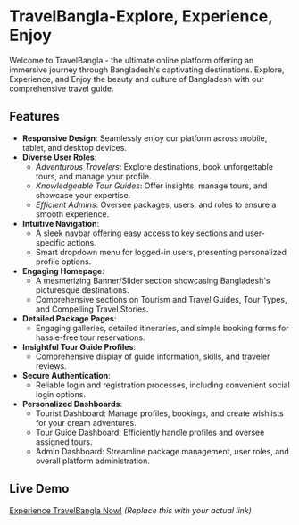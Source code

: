 # TravelBangla-Explore, Experience, Enjoy

Welcome to TravelBangla - the ultimate online platform offering an immersive journey through Bangladesh's captivating destinations. Explore, Experience, and Enjoy the beauty and culture of Bangladesh with our comprehensive travel guide.

## Features

- **Responsive Design**: Seamlessly enjoy our platform across mobile, tablet, and desktop devices.
- **Diverse User Roles**:
  - _Adventurous Travelers_: Explore destinations, book unforgettable tours, and manage your profile.
  - _Knowledgeable Tour Guides_: Offer insights, manage tours, and showcase your expertise.
  - _Efficient Admins_: Oversee packages, users, and roles to ensure a smooth experience.
- **Intuitive Navigation**:
  - A sleek navbar offering easy access to key sections and user-specific actions.
  - Smart dropdown menu for logged-in users, presenting personalized profile options.
- **Engaging Homepage**:
  - A mesmerizing Banner/Slider section showcasing Bangladesh's picturesque destinations.
  - Comprehensive sections on Tourism and Travel Guides, Tour Types, and Compelling Travel Stories.
- **Detailed Package Pages**:
  - Engaging galleries, detailed itineraries, and simple booking forms for hassle-free tour reservations.
- **Insightful Tour Guide Profiles**:
  - Comprehensive display of guide information, skills, and traveler reviews.
- **Secure Authentication**:
  - Reliable login and registration processes, including convenient social login options.
- **Personalized Dashboards**:
  - Tourist Dashboard: Manage profiles, bookings, and create wishlists for your dream adventures.
  - Tour Guide Dashboard: Efficiently handle profiles and oversee assigned tours.
  - Admin Dashboard: Streamline package management, user roles, and overall platform administration.

## Live Demo

[Experience TravelBangla Now!](#) _(Replace this with your actual link)_
